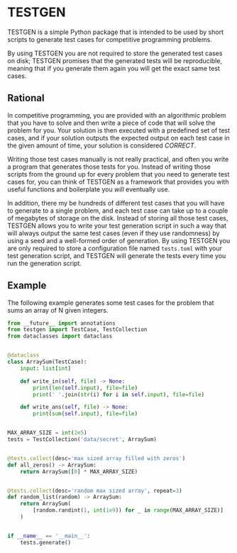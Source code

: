 # TESTGEN

TESTGEN is a simple Python package that is intended to be used by short
scripts to generate test cases for competitive programming problems.

By using TESTGEN you are not required to store the generated test cases on disk;
TESTGEN promises that the generated tests will be reproducible, meaning that
if you generate them again you will get the exact same test cases.

## Rational

In competitive programming, you are provided with an algorithmic problem that
you have to solve and then write a piece of code that will solve the problem
for you. Your solution is then executed with a predefined set of test cases,
and if your solution outputs the expected output on each test case in the given
amount of time, your solution is considered *CORRECT*.

Writing those test cases manually is not really practical, and often you write
a program that generates those tests for you. Instead of writing those scripts
from the ground up for every problem that you need to generate test cases for,
you can think of TESTGEN as a framework that provides you with useful functions
and boilerplate you *will* eventually use.

In addition, there my be hundreds of different test cases that you will have to
generate to a single problem, and each test case can take up to a couple of
megabytes of storage on the disk. Instead of storing all those test cases,
TESTGEN allows you to write your test generation script in such a way that will
always output the same test cases (even if they use randomness) by using a seed
and a well-formed order of generation. By using TESTGEN you are only required
to store a configuration file named `tests.toml` with your test generation
script, and TESTGEN will generate the tests every time you run the generation
script.

## Example

The following example generates some test cases for the problem that sums
an array of N given integers.

```python
from __future__ import annotations
from testgen import TestCase, TestCollection
from dataclasses import dataclass


@dataclass
class ArraySum(TestCase):
    input: list[int]

    def write_in(self, file) -> None:
        print(len(self.input), file=file)
        print(' '.join(str(i) for i in self.input), file=file)

    def write_ans(self, file) -> None:
        print(sum(self.input), file=file)


MAX_ARRAY_SIZE = int(2e5)
tests = TestCollection('data/secret', ArraySum)


@tests.collect(desc='max sized array filled with zeros')
def all_zeros() -> ArraySum:
    return ArraySum([0] * MAX_ARRAY_SIZE)


@tests.collect(desc='random max sized array', repeat=3)
def random_list(random) -> ArraySum:
    return ArraySum(
        [random.randint(1, int(1e9)) for _ in range(MAX_ARRAY_SIZE)]
    )


if __name__ == '__main__':
    tests.generate()
```

